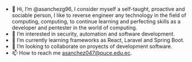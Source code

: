 - 👋 Hi, I’m @asanchezg96, I consider myself a self-taught, proactive and sociable person, I like to reverse engineer any technology in the field of computing, computing, to continue learning and perfecting skills as a developer and pentester in the world of computing.
- 👀 I’m interested in security, automation and software development.
- 🌱 I’m currently learning frameworks as React, Laravel and Spring Boot.
- 💞️ I’m looking to collaborate on proyects of development software.
- 📫 How to reach me asanchez047@puce.edu.ec.
